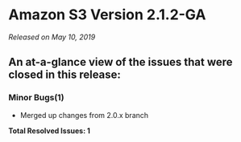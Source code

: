 # Amazon S3 Version 2.1.2-GA

_Released on May 10, 2019_

## An at-a-glance view of the issues that were closed in this release:

### Minor Bugs(1)
- Merged up changes from 2.0.x branch


**Total Resolved Issues: 1**
